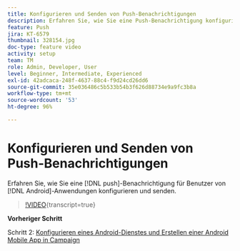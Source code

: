 ```yaml
---
title: Konfigurieren und Senden von Push-Benachrichtigungen
description: Erfahren Sie, wie Sie eine Push-Benachrichtigung konfigurieren und an Android-App-Benutzer senden.
feature: Push
jira: KT-6579
thumbnail: 328154.jpg
doc-type: feature video
activity: setup
team: TM
role: Admin, Developer, User
level: Beginner, Intermediate, Experienced
exl-id: 42adcaca-248f-4637-88c4-f9d24cd26dd6
source-git-commit: 35e036486c5b533b54b3f626d88734e9a9fc3b8a
workflow-type: tm+mt
source-wordcount: '53'
ht-degree: 96%

---
```


# Konfigurieren und Senden von Push-Benachrichtigungen

Erfahren Sie, wie Sie eine [!DNL push]-Benachrichtigung für Benutzer von [!DNL Android]-Anwendungen konfigurieren und senden.

>[!VIDEO](https://video.tv.adobe.com/v/328154?quality=12&learn=on){transcript=true}

**Vorheriger Schritt**

Schritt 2: [Konfigurieren eines Android-Dienstes und Erstellen einer Android Mobile App in Campaign](/help/tutorial-getting-started-with-push-notifications-for-android/configuring-an-android-service-in-campaign.md)

